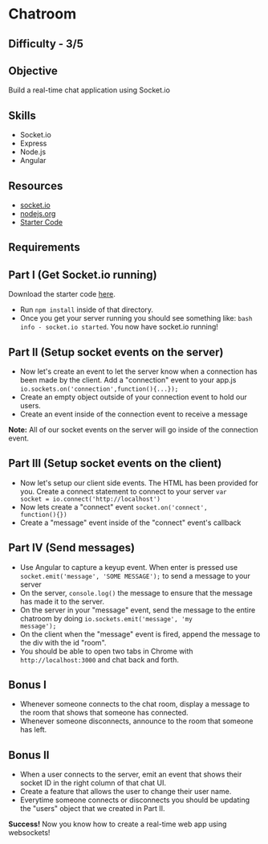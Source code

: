 Chatroom
========

Difficulty - 3/5
---------

Objective
-------
Build a real-time chat application using Socket.io

Skills
-------
- Socket.io
- Express
- Node.js
- Angular

Resources
---------
- <a href="http://socket.io/">socket.io</a>
- <a href="http://nodejs.org/">nodejs.org<a/>
- <a href="https://github.com/RefactorU/exercise-starters/tree/master/week8/chatroom/starter-code">Starter Code</a>

Requirements
--------------

Part I (Get Socket.io running)
-------------------
Download the starter code <a href="https://github.com/RefactorU/exercise-starters/tree/master/week8/chatroom/starter-code">here</a>.
- Run <code>npm install</code> inside of that directory.
- Once you get your server running you should see something like: <code>bash info - socket.io started</code>.  You now have socket.io running!

Part II (Setup socket events on the server)
--------------
- Now let's create an event to let the server know when a connection has been made by the client. Add a "connection" event to your app.js <code>io.sockets.on('connection',function(){...});</code>
- Create an empty object outside of your connection event to hold our users.
- Create an event inside of the connection event to receive a message

<strong>Note:</strong> All of our socket events on the server will go inside of the connection event.

Part III (Setup socket events on the client)
---------------------
- Now let's setup our client side events. The HTML has been provided for you. Create a connect statement to connect to your server <code>var socket = io.connect('http://localhost')</code>
- Now lets create a "connect" event <code>socket.on('connect', function(){})</code>
- Create a "message" event inside of the "connect" event's callback

Part IV (Send messages)
-----------------
- Use Angular to capture a keyup event. When enter is pressed use <code>socket.emit('message', 'SOME MESSAGE');</code> to send a message to your server
- On the server, <code>console.log()</code> the message to ensure that the message has made it to the server.
- On the server in your "message" event, send the message to the entire chatroom by doing <code>io.sockets.emit('message', 'my message');</code>
- On the client when the "message" event is fired, append the message to the div with the id "room".
- You should be able to open two tabs in Chrome with <code>http://localhost:3000</code> and chat back and forth.

Bonus I
-----------
- Whenever someone connects to the chat room, display a message to the room that shows that someone has connected.
- Whenever someone disconnects, announce to the room that someone has left.


Bonus II
-----------
- When a user connects to the server, emit an event that shows their socket ID in the right column of that chat UI.
- Create a feature that allows the user to change their user name.
- Everytime someone connects or disconnects you should be updating the "users" object that we created in Part II.

<strong>Success!</strong> Now you know how to create a real-time web app using websockets!
